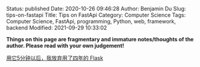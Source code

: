 Status: published
Date: 2020-10-26 09:46:28
Author: Benjamin Du
Slug: tips-on-fastapi
Title: Tips on FastApi
Category: Computer Science
Tags: Computer Science, FastApi, programming, Python, web, framework, backend
Modified: 2021-09-29 10:33:02

**Things on this page are fragmentary and immature notes/thoughts of the author. Please read with your own judgement!**


[用它5分钟以后，我放弃用了四年的 Flask](https://segmentfault.com/a/1190000023576195)
